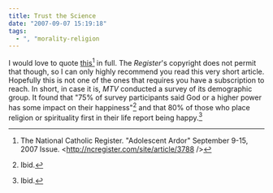 ```yaml
---
title: Trust the Science
date: "2007-09-07 15:19:18"
tags:
  - ", "morality-religion
---
```

I would love to quote [this](http://ncregister.com/site/article/3788/ "Adolescent Ardor")[^200709071] in full.  The <i>Register</i>'s copyright does not permit that though, so I can only highly recommend you read this very short article.  Hopefully this is not one of the ones that requires you have a subscription to reach.  In short, in case it is, *MTV* conducted a survey of its demographic group.  It found that "75% of survey participants said God or a higher power has some impact on their happiness"[^200709072]  and that 80% of those who place religion or spirituality first in their life report being happy.[^200709073]  

[^200709071]:  The National Catholic Register.  "Adolescent Ardor" September 9-15, 2007 Issue.  <http://ncregister.com/site/article/3788 />
[^200709072]: Ibid.
[^200709073]: Ibid.

